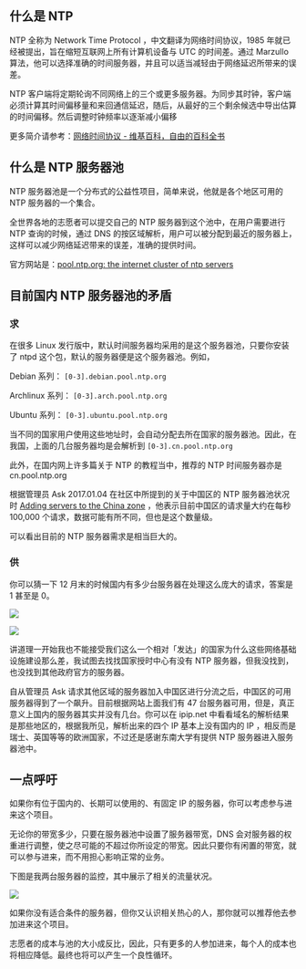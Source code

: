 <!--
国内 NTP 服务器池可能需要你的帮助
NTP 全称为 Network Time Protocol ，中文翻译为网络时间协议，1985年就已经被提出，旨在缩短互联网上所有计算机设备与 UTC 的时间差。通过 Marzullo 算法，他可以选择准确的时间服务器，并且可以适当减轻由于网络延迟所带来的误差。
1497753838
-->

## 什么是 NTP

NTP 全称为 Network Time Protocol ，中文翻译为网络时间协议，1985 年就已经被提出，旨在缩短互联网上所有计算机设备与 UTC 的时间差。通过 Marzullo 算法，他可以选择准确的时间服务器，并且可以适当减轻由于网络延迟所带来的误差。

NTP 客户端将定期轮询不同网络上的三个或更多服务器。为同步其时钟，客户端必须计算其时间偏移量和来回通信延迟，随后，从最好的三个剩余候选中导出估算的时间偏移。然后调整时钟频率以逐渐减小偏移

更多简介请参考：[网络时间协议 - 维基百科，自由的百科全书](https://zh.wikipedia.org/wiki/%E7%B6%B2%E8%B7%AF%E6%99%82%E9%96%93%E5%8D%94%E5%AE%9A)

## 什么是 NTP 服务器池

NTP 服务器池是一个分布式的公益性项目，简单来说，他就是各个地区可用的 NTP 服务器的一个集合。

全世界各地的志愿者可以提交自己的 NTP 服务器到这个池中，在用户需要进行 NTP 查询的时候，通过 DNS 的按区域解析，用户可以被分配到最近的服务器上，这样可以减少网络延迟带来的误差，准确的提供时间。

官方网站是：[pool.ntp.org: the internet cluster of ntp servers](http://www.pool.ntp.org/zh/)

## 目前国内 NTP 服务器池的矛盾

### 求

在很多 Linux 发行版中，默认时间服务器均采用的是这个服务器池，只要你安装了 ntpd 这个包，默认的服务器便是这个服务器池。例如，

Debian 系列： `[0-3].debian.pool.ntp.org`

Archlinux 系列： `[0-3].arch.pool.ntp.org`

Ubuntu 系列： `[0-3].ubuntu.pool.ntp.org`

当不同的国家用户使用这些地址时，会自动分配去所在国家的服务器池。因此，在我国，上面的几台服务器均是会解析到 `[0-3].cn.pool.ntp.org`

此外，在国内网上许多篇关于 NTP 的教程当中，推荐的 NTP 时间服务器亦是 cn.pool.ntp.org

根据管理员 Ask 2017.01.04 在社区中所提到的关于中国区的 NTP 服务器池状况时 [Adding servers to the China zone](https://community.ntppool.org/t/adding-servers-to-the-china-zone/88?u=imlonghao) ，他表示目前中国区的请求量大约在每秒 100,000 个请求，数据可能有所不同，但也是这个数量级。

可以看出目前的 NTP 服务器需求是相当巨大的。

### 供

你可以猜一下 12 月末的时候国内有多少台服务器在处理这么庞大的请求，答案是 1 甚至是 0。

![](https://imlonghao.com/files/47/5bbb24d4f3707.jpg)

![](https://imlonghao.com/files/47/5bbb24e4df9d7.jpg)

讲道理一开始我也不能接受我们这么一个相对「发达」的国家为什么这些网络基础设施建设那么差，我试图去找找国家授时中心有没有 NTP 服务器，但我没找到，也没找到其他政府官方的服务器。

自从管理员 Ask 请求其他区域的服务器加入中国区进行分流之后，中国区的可用服务器得到了一个飙升。目前根据网站上面我们有 47 台服务器可用，但是，真正意义上国内的服务器其实并没有几台。你可以在 ipip.net 中看看域名的解析结果是那些地区的，根据我所见，解析出来的四个 IP 基本上没有国内的 IP ，相反而是瑞士、英国等等的欧洲国家，不过还是感谢东南大学有提供 NTP 服务器进入服务器池中。

## 一点呼吁

如果你有位于国内的、长期可以使用的、有固定 IP 的服务器，你可以考虑参与进来这个项目。

无论你的带宽多少，只要在服务器池中设置了服务器带宽，DNS 会对服务器的权重进行调整，使之尽可能的不超过你所设定的带宽。因此只要你有闲置的带宽，就可以参与进来，而不用担心影响正常的业务。

下图是我两台服务器的监控，其中展示了相关的流量状况。

![](https://imlonghao.com/files/47/5bbb24fc6c6c2.jpg)

如果你没有适合条件的服务器，但你又认识相关热心的人，那你就可以推荐他去参加进来这个项目。

志愿者的成本与池的大小成反比，因此，只有更多的人参加进来，每个人的成本也将相应降低。最终也将可以产生一个良性循环。
